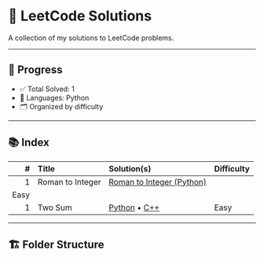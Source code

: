 # 🧠 LeetCode Solutions

A collection of my solutions to LeetCode problems.

---

## 📌 Progress

- ✅ Total Solved: 1
- 💪 Languages: Python
- 🗂️ Organized by difficulty

---

## 📚 Index

| # | Title | Solution(s) | Difficulty |
|--:|:------|:------------|:-----------|
| 1 | Roman to Integer | [Roman to Integer (Python)](./Easy%20-%20Roman%20to%20Integer%20Conversion.py)
 | Easy |
| 1 | Two Sum | [Python](./0001-two-sum/two_sum.py) • [C++](./0001-two-sum/two_sum.cpp) | Easy |


---

## 🏗️ Folder Structure

